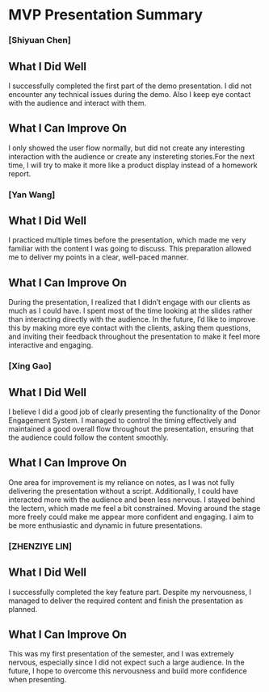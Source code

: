 
# MVP Presentation Summary

### [Shiyuan Chen]
## What I Did Well
I successfully completed the first part of the demo presentation. I did not encounter any technical issues during the demo. Also I keep eye contact with the audience and interact with them.

## What I Can Improve On
I only showed the user flow normally, but did not create any interesting interaction with the audience or create any instereting stories.For the next time, I will try to make it more like a product display instead of a homework report.


### [Yan Wang]
## What I Did Well
I practiced multiple times before the presentation, which made me very familiar with the content I was going to discuss. This preparation allowed me to deliver my points in a clear, well-paced manner.

## What I Can Improve On
During the presentation, I realized that I didn’t engage with our clients as much as I could have. I spent most of the time looking at the slides rather than interacting directly with the audience. In the future, I’d like to improve this by making more eye contact with the clients, asking them questions, and inviting their feedback throughout the presentation to make it feel more interactive and engaging.


### [Xing Gao]
## What I Did Well
I believe I did a good job of clearly presenting the functionality of the Donor Engagement System. I managed to control the timing effectively and maintained a good overall flow throughout the presentation, ensuring that the audience could follow the content smoothly.

## What I Can Improve On
One area for improvement is my reliance on notes, as I was not fully delivering the presentation without a script. Additionally, I could have interacted more with the audience and been less nervous. I stayed behind the lectern, which made me feel a bit constrained. Moving around the stage more freely could make me appear more confident and engaging. I aim to be more enthusiastic and dynamic in future presentations.



### [ZHENZIYE LIN]
## What I Did Well
I successfully completed the key feature part. Despite my nervousness, I managed to deliver the required content and finish the presentation as planned.

## What I Can Improve On
This was my first presentation of the semester, and I was extremely nervous, especially since I did not expect such a large audience. In the future, I hope to overcome this nervousness and build more confidence when presenting.



